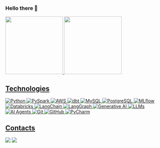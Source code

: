 ### Hello there 👋
<div>
  <a href="https://github.com/artyuan">
  <img height="180em" src="https://github-readme-stats.vercel.app/api?username=artyuan&show_icons=true&theme=dark&include_all_commits=true&count_private=true"/>
  <img height="180em" src="https://github-readme-stats.vercel.app/api/top-langs/?username=artyuan&layout=compact&langs_count=7&theme=dark"/>
</div>


## Technologies

![Python](https://img.shields.io/badge/-Python-1572B6?style=flat-square&logo=python&logoColor=white)
![PySpark](https://img.shields.io/badge/-PySpark-black?style=flat-square&logo=apache-spark)
![AWS](https://img.shields.io/badge/-AWS-black?style=flat-square&logo=amazon-aws&logoColor=white)
![dbt](https://img.shields.io/badge/-dbt-FF7F00?style=flat-square&logo=dbt&logoColor=white)
![MySQL](https://img.shields.io/badge/-MySQL-4479A1?style=flat-square&logo=mysql&logoColor=white)
![PostgreSQL](https://img.shields.io/badge/-PostgreSQL-336791?style=flat-square&logo=postgresql&logoColor=white)
![MLflow](https://img.shields.io/badge/-MLflow-0194E2?style=flat-square&logo=mlflow&logoColor=white)
![Databricks](https://img.shields.io/badge/-Databricks-E67200?style=flat-square&logo=databricks&logoColor=white)
![LangChain](https://img.shields.io/badge/-LangChain-000000?style=flat-square&logo=langchain&logoColor=white)
![LangGraph](https://img.shields.io/badge/-LangGraph-000000?style=flat-square)
![Generative AI](https://img.shields.io/badge/-Generative_AI-5A5A5A?style=flat-square)
![LLMs](https://img.shields.io/badge/-LLMs-5A5A5A?style=flat-square)
![AI Agents](https://img.shields.io/badge/-AI_Agents-5A5A5A?style=flat-square)
![Git](https://img.shields.io/badge/-Git-black?style=flat-square&logo=git)
![GitHub](https://img.shields.io/badge/-GitHub-181717?style=flat-square&logo=github&logoColor=white)
![PyCharm](https://img.shields.io/badge/-PyCharm-black?style=flat-square&logo=pycharm&logoColor=white)

## Contacts
<div> 
  <a href="https://www.linkedin.com/in/arthuryuan/" target="_blank"><img src="https://img.shields.io/badge/-LinkedIn-%230077B5?style=for-the-badge&logo=linkedin&logoColor=white" target="_blank"></a>
  <a href = "mailto:arthuryuan23@gmail.com"><img src="https://img.shields.io/badge/-Gmail-%23333?style=for-the-badge&logo=gmail&logoColor=white" target="_blank"></a>
</div>

